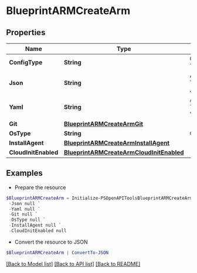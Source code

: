 # BlueprintARMCreateArm
## Properties

Name | Type | Description | Notes
------------ | ------------- | ------------- | -------------
**ConfigType** | **String** | Configuration Type | 
**Json** | **String** | ARM Template in JSON | [optional] 
**Yaml** | **String** | ARM Template in YAML | [optional] 
**Git** | [**BlueprintARMCreateArmGit**](BlueprintARMCreateArmGit.md) |  | [optional] 
**OsType** | **String** | OS Type | [optional] 
**InstallAgent** | [**BlueprintARMCreateArmInstallAgent**](BlueprintARMCreateArmInstallAgent.md) |  | [optional] 
**CloudInitEnabled** | [**BlueprintARMCreateArmCloudInitEnabled**](BlueprintARMCreateArmCloudInitEnabled.md) |  | [optional] 

## Examples

- Prepare the resource
```powershell
$BlueprintARMCreateArm = Initialize-PSOpenAPIToolsBlueprintARMCreateArm  -ConfigType null `
 -Json null `
 -Yaml null `
 -Git null `
 -OsType null `
 -InstallAgent null `
 -CloudInitEnabled null
```

- Convert the resource to JSON
```powershell
$BlueprintARMCreateArm | ConvertTo-JSON
```

[[Back to Model list]](../README.md#documentation-for-models) [[Back to API list]](../README.md#documentation-for-api-endpoints) [[Back to README]](../README.md)

